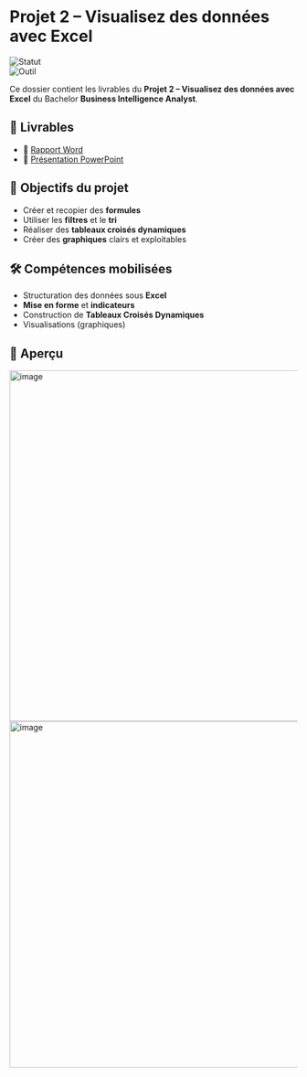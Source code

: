 # Projet 2 – Visualisez des données avec Excel

![Statut](https://img.shields.io/badge/Projet-Terminé-brightgreen)  
![Outil](https://img.shields.io/badge/Outil-Excel-blue)

Ce dossier contient les livrables du **Projet 2 – Visualisez des données avec Excel** du Bachelor **Business Intelligence Analyst**.

## 📑 Livrables
- 📄 [Rapport Word](Deluy_Leslie_2_rapport_analyse_032025.docx)
- 🎥 [Présentation PowerPoint](Deluy_Leslie_1_presentation_032025.pptx)

## 🎯 Objectifs du projet
- Créer et recopier des **formules**
- Utiliser les **filtres** et le **tri**
- Réaliser des **tableaux croisés dynamiques**
- Créer des **graphiques** clairs et exploitables

## 🛠 Compétences mobilisées
- Structuration des données sous **Excel**
- **Mise en forme** et **indicateurs**
- Construction de **Tableaux Croisés Dynamiques**
- Visualisations (graphiques)

## 👀 Aperçu
  <img width="950" height="614" alt="image" src="https://github.com/user-attachments/assets/ff386953-5751-4622-bf82-b854eda33a29" />  <img width="970" height="606" alt="image" src="https://github.com/user-attachments/assets/bed8e590-7d55-46ab-b92c-b2065b982957" />





